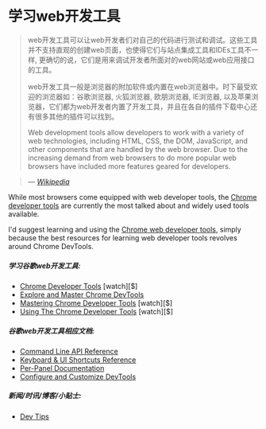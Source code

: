 # 学习web开发工具

> web开发工具可以让web开发者们对自己的代码进行测试和调试。这些工具并不支持直观的创建web页面，也使得它们与站点集成工具和IDEs工具不一样, 更确切的说，它们是用来调试开发者所面对的web网站或web应用接口的工具。
>
> web开发工具一般是浏览器的附加软件或内置在web浏览器中。时下最受欢迎的浏览器如：谷歌浏览器, 火狐浏览器, 欧朋浏览器, IE浏览器, 以及苹果浏览器，它们都为web开发者内置了开发工具，并且在各自的插件下载中心还有很多其他的插件可以找到。
>
> Web development tools allow developers to work with a variety of web technologies, including HTML, CSS, the DOM, JavaScript, and other components that are handled by the web browser. Due to the increasing demand from web browsers to do more popular web browsers have included more features geared for developers.

><cite>&#8212; [Wikipedia](https://en.wikipedia.org/wiki/Web_development_tools)</cite>

While most browsers come equipped with web developer tools, the [Chrome developer tools](https://developers.google.com/web/tools/chrome-devtools/) are currently the most talked about and widely used tools available.

I'd suggest learning and using the [Chrome web developer tools](https://developers.google.com/web/tools/chrome-devtools/), simply because the best resources for learning web developer tools revolves around Chrome DevTools. 

##### 学习谷歌web开发工具:

* [Chrome Developer Tools](https://code.tutsplus.com/courses/chrome-developer-tools) [watch][$]
* [Explore and Master Chrome DevTools](http://discover-devtools.codeschool.com/)
* [Mastering Chrome Developer Tools](https://frontendmasters.com/courses/chrome-dev-tools/) [watch][$]
* [Using The Chrome Developer Tools](http://www.pluralsight.com/courses/chrome-developer-tools) [watch][$]

##### 谷歌web开发工具相应文档:

* [Command Line API Reference](https://developers.google.com/web/tools/chrome-devtools/console/command-line-reference)
* [Keyboard & UI Shortcuts Reference](https://developers.google.com/web/tools/iterate/inspect-styles/shortcuts)
* [Per-Panel Documentation](https://developers.google.com/web/tools/chrome-devtools/#docs)
* [Configure and Customize DevTools](https://developer.chrome.com/devtools/docs/settings)

##### 新闻/时讯/博客/小贴士:

* [Dev Tips](https://umaar.com/dev-tips/)





















 






